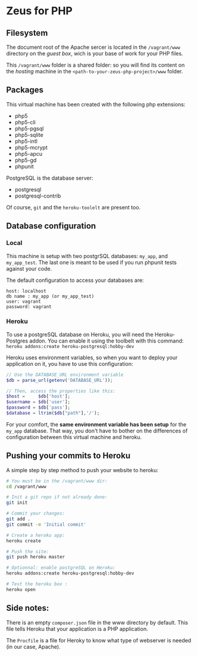 # Zeus for PHP

## Filesystem
 The document root of the Apache sercer is located in the `/vagrant/www` directory on the _guest box_, wich is your base of work for your PHP files.

This `/vagrant/www` folder is a shared folder: so you will find its content on the _hosting_ machine in the `<path-to-your-zeus-php-project>/www` folder.

## Packages
This virtual machine has been created with the following php extensions:

  - php5 
  - php5-cli
  - php5-pgsql 
  - php5-sqlite 
  - php5-intl 
  - php5-mcrypt 
  - php5-apcu 
  - php5-gd
  - phpunit 

PostgreSQL is the database server:

  - postgresql
  - postgresql-contrib 

Of course, `git` and the `heroku-toolelt` are present too.

## Database configuration

### Local
This machine is setup with two postgrSQL databases: `my_app`, and `my_app_test`.
The last one is meant to be used if you run phpunit tests against your code.

The default configuration to access your databases are:

```
host: localhost
db name : my_app (or my_app_test)
user: vagrant
password: vagrant
```

### Heroku
To use a postgreSQL database on Heroku, you will need the Heroku-Postgres addon. You can enable it using the toolbelt with this command: `heroku addons:create heroku-postgresql:hobby-dev`

Heroku uses environment variables, so when you want to deploy your application on it, you have to use this configuration:

```php
// Use the DATABASE_URL environment variable
$db = parse_url(getenv('DATABASE_URL'));

// Then, access the properties like this:
$host =     $db['host'];
$username = $db['user'];
$password = $db['pass'];
$database = ltrim($db["path"],'/');
```

For your comfort, the **same environment variable has been setup** for the `my_app` database. That way, you don't have to bother on the differences of configuration between this virtual machine and heroku.

## Pushing your commits to Heroku
A simple step by step method to push your website to heroku:

```bash
# You must be in the /vagrant/www dir:
cd /vagrant/www

# Init a git repo if not already done:
git init

# Commit your changes:
git add .
git commit -m 'Initial commit'

# Create a heroku app:
heroku create

# Push the site:
git push heroku master

# Optionnal: enable postgreSQL on Heroku:
heroku addons:create heroku-postgresql:hobby-dev

# Test the heroku box :
heroku open
```

## Side notes:

There is an empty `composer.json` file in the www directory by default. This file tells Heroku that your application is a PHP application.

The `Procfile` is a file for Heroky to know what type of webserver is needed (in our case, Apache).
